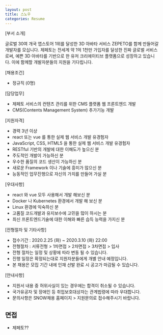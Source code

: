 ```yaml
---
layout: post
title: 스노우
categories: Resume
---
```


[부서 소개]

글로벌 30여 개국 앱스토어 1위를 달성한 3D 아바타 서비스 ZEPETO를 함께 만들어갈 개발자를 모십니다. 제페토는 전세계 약 1억 1천만 가입자를 달성한 진짜 글로벌 서비스로써, 예쁜 3D 아바타를 기반으로 한 유저 크리에이티브 플랫폼으로 성장하고 있습니다. 이에 함께할 개발자분들의 지원을 기다립니다.


[채용조건]
- 정규직 (0명)

[담당업무]
- 제페토 서비스의 컨텐츠 관리를 위한 CMS 플랫폼 웹 프론트엔드 개발
- CMS(Contents Management System) 추가기능 개발

[지원자격]
- 경력 3년 이상
- react 또는 vue 를 통한 실제 웹 서비스 개발 유경험자
- JavaScript, CSS, HTML5 을 통한 실제 웹 서비스 개발 유경험자
- RESTful 기반의 개발에 대한 이해도가 높으신 분 
- 주도적인 개발이 가능하신 분
- 우수한 품질의 코드 생산이 가능하신 분
- 새로운 Framework 이나 기술에 흥미가 많으신 분
- 능동적인 업무진행으로 자신의 가치를 만들어 가실 분
 
[우대사항]
- react 와 vue 모두 사용해서 개발 해보신 분 
- Docker 나 Kubernetes 환경에서 개발 해 보신 분
- Linux 환경에 익숙하신 분
- 고품질 코드개발과 유지보수에 고민을 많이 하시는 분
- 최신 프론트엔드기술에 대한 이해와 빠른 습득 능력을 가지신 분  

[전형절차 및 기타사항]
- 접수기간 : 2020.2.25 (화) ~ 2020.3.10 (화) 22:00
- 전형절차 : 서류전형 > 1차면접  > 2차면접 > 3차면접 > 입사
- 전형 절차는 일정 및 상황에 따라 변동 될 수 있습니다.
- 진행 일정은 확정되는대로 지원자분들에게 개별 안내 예정입니다.
- 본 채용은 모집 기간 내에 인재 선발 완료 시 공고가 마감될 수 있습니다.

[안내사항]
- 지원서 내용 중 허위사실이 있는 경우에는 합격이 취소될 수 있습니다.
- 국가유공자 및 장애인 등 취업보호대상자는 관계법령에 따라 우대합니다.
- 문의사항은 SNOW채용 홈페이지 > 지원문의로 접수해주시기 바랍니다.


## 면접
- 제페토??

